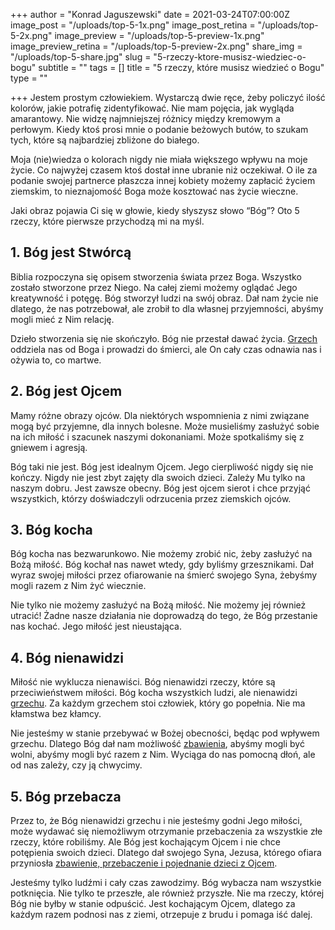 +++
author = "Konrad Jaguszewski"
date = 2021-03-24T07:00:00Z
image_post = "/uploads/top-5-1x.png"
image_post_retina = "/uploads/top-5-2x.png"
image_preview = "/uploads/top-5-preview-1x.png"
image_preview_retina = "/uploads/top-5-preview-2x.png"
share_img = "/uploads/top-5-share.jpg"
slug = "5-rzeczy-ktore-musisz-wiedziec-o-bogu"
subtitle = ""
tags = []
title = "5 rzeczy, które musisz wiedzieć o Bogu"
type = ""

+++
Jestem prostym człowiekiem. Wystarczą dwie ręce, żeby policzyć ilość kolorów, jakie potrafię zidentyfikować. Nie mam pojęcia, jak wygląda amarantowy. Nie widzę najmniejszej różnicy między kremowym a perłowym. Kiedy ktoś prosi mnie o podanie beżowych butów, to szukam tych, które są najbardziej zbliżone do białego.

Moja (nie)wiedza o kolorach nigdy nie miała większego wpływu na moje życie. Co najwyżej czasem ktoś dostał inne ubranie niż oczekiwał. O ile za podanie swojej partnerce płaszcza innej kobiety możemy zapłacić życiem ziemskim, to nieznajomość Boga może kosztować nas życie wieczne.

Jaki obraz pojawia Ci się w głowie, kiedy słyszysz słowo “Bóg”? Oto 5 rzeczy, które pierwsze przychodzą mi na myśl.

## 1. Bóg jest Stwórcą

Biblia rozpoczyna się opisem stworzenia świata przez Boga. Wszystko zostało stworzone przez Niego. Na całej ziemi możemy oglądać Jego kreatywność i potęgę. Bóg stworzył ludzi na swój obraz. Dał nam życie nie dlatego, że nas potrzebował, ale zrobił to dla własnej przyjemności, abyśmy mogli mieć z Nim relację.

Dzieło stworzenia się nie skończyło. Bóg nie przestał dawać życia. [Grzech](/post/czym-jest-grzech/ "Czym jest grzech?") oddziela nas od Boga i prowadzi do śmierci, ale On cały czas odnawia nas i ożywia to, co martwe.

## 2. Bóg jest Ojcem

Mamy różne obrazy ojców. Dla niektórych wspomnienia z nimi związane mogą być przyjemne, dla innych bolesne. Może musieliśmy zasłużyć sobie na ich miłość i szacunek naszymi dokonaniami. Może spotkaliśmy się z gniewem i agresją.

Bóg taki nie jest. Bóg jest idealnym Ojcem. Jego cierpliwość nigdy się nie kończy. Nigdy nie jest zbyt zajęty dla swoich dzieci. Zależy Mu tylko na naszym dobru. Jest zawsze obecny. Bóg jest ojcem sierot i chce przyjąć wszystkich, którzy doświadczyli odrzucenia przez ziemskich ojców.

## 3. Bóg kocha

Bóg kocha nas bezwarunkowo. Nie możemy zrobić nic, żeby zasłużyć na Bożą miłość. Bóg kochał nas nawet wtedy, gdy byliśmy grzesznikami. Dał wyraz swojej miłości przez ofiarowanie na śmierć swojego Syna, żebyśmy mogli razem z Nim żyć wiecznie.

Nie tylko nie możemy zasłużyć na Bożą miłość. Nie możemy jej również utracić! Żadne nasze działania nie doprowadzą do tego, że Bóg przestanie nas kochać. Jego miłość jest nieustająca.

## 4. Bóg nienawidzi

Miłość nie wyklucza nienawiści. Bóg nienawidzi rzeczy, które są przeciwieństwem miłości. Bóg kocha wszystkich ludzi, ale nienawidzi [grzechu](/post/czym-jest-grzech/ "Czym jest grzech?"). Za każdym grzechem stoi człowiek, który go popełnia. Nie ma kłamstwa bez kłamcy.

Nie jesteśmy w stanie przebywać w Bożej obecności, będąc pod wpływem grzechu. Dlatego Bóg dał nam możliwość [zbawienia](/post/jak-zostac-zbawionym/ "Jak zostać zbawionym?"), abyśmy mogli być wolni, abyśmy mogli być razem z Nim. Wyciąga do nas pomocną dłoń, ale od nas zależy, czy ją chwycimy.

## 5. Bóg przebacza

Przez to, że Bóg nienawidzi grzechu i nie jesteśmy godni Jego miłości, może wydawać się niemożliwym otrzymanie przebaczenia za wszystkie złe rzeczy, które robiliśmy. Ale Bóg jest kochającym Ojcem i nie chce potępienia swoich dzieci. Dlatego dał swojego Syna, Jezusa, którego ofiara przyniosła [zbawienie, przebaczenie i pojednanie dzieci z Ojcem](/post/jak-zostac-zbawionym/ "Jak zostać zbawionym?").

Jesteśmy tylko ludźmi i cały czas zawodzimy. Bóg wybacza nam wszystkie potknięcia. Nie tylko te przeszłe, ale również przyszłe. Nie ma rzeczy, której Bóg nie byłby w stanie odpuścić. Jest kochającym Ojcem, dlatego za każdym razem podnosi nas z ziemi, otrzepuje z brudu i pomaga iść dalej.
